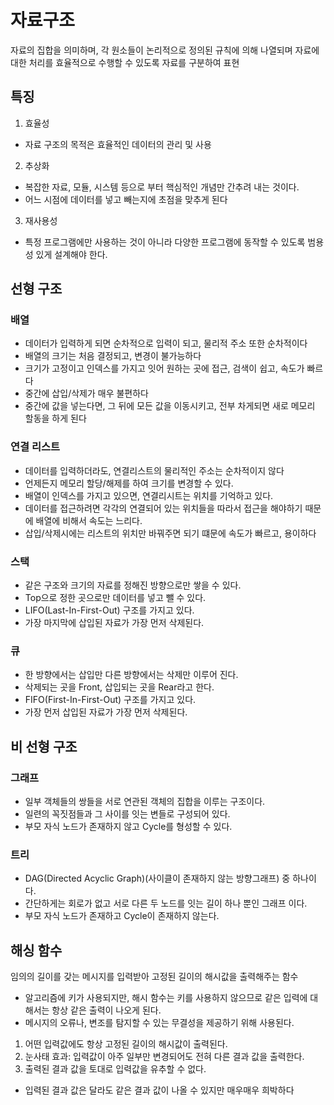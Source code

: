 # 자료구조

자료의 집합을 의미하며, 각 원소들이 논리적으로 정의된 규칙에 의해 나열되며 자료에 대한 처리를 효율적으로 수행할 수 있도록 자료를 구분하여 표현

## 특징

1. 효율성

- 자료 구조의 목적은 효율적인 데이터의 관리 및 사용

2. 추상화

- 복잡한 자료, 모듈, 시스템 등으로 부터 핵심적인 개념만 간추려 내는 것이다.
- 어느 시점에 데이터를 넣고 빼는지에 초점을 맞추게 된다

3. 재사용성

- 특정 프로그램에만 사용하는 것이 아니라 다양한 프로그램에 동작할 수 있도록 범용성 있게 설계해야 한다.

## 선형 구조

### 배열

- 데이터가 입력하게 되면 순차적으로 입력이 되고, 물리적 주소 또한 순차적이다
- 배열의 크기는 처음 결정되고, 변경이 불가능하다
- 크기가 고정이고 인덱스를 가지고 잇어 원하는 곳에 접근, 검색이 쉽고, 속도가 빠르다
- 중간에 삽입/삭제가 매우 불편하다
- 중간에 값을 넣는다면, 그 뒤에 모든 값을 이동시키고, 전부 차게되면 새로 메모리 할동을 하게 된다

### 연결 리스트

- 데이터를 입력하더라도, 연결리스트의 물리적인 주소는 순차적이지 않다
- 언제든지 메모리 할당/해제를 하여 크기를 변경할 수 있다.
- 배열이 인덱스를 가지고 있으면, 연결리시트는 위치를 기억하고 있다.
- 데이터를 접근하려면 각각의 연결되어 있는 위치들을 따라서 접근을 해야하기 때문에 배열에 비해서 속도는 느리다.
- 삽입/삭제시에는 리스트의 위치만 바꿔주면 되기 떄문에 속도가 빠르고, 용이하다

### 스택

- 같은 구조와 크기의 자료를 정해진 방향으로만 쌓을 수 있다.
- Top으로 정한 곳으로만 데이터를 넣고 뺄 수 있다.
- LIFO(Last-In-First-Out) 구조를 가지고 있다.
- 가장 마지막에 삽입된 자료가 가장 먼저 삭제된다.

### 큐

- 한 방향에서는 삽입만 다른 방향에서는 삭제만 이루어 진다.
- 삭제되는 곳을 Front, 삽입되는 곳을 Rear라고 한다.
- FIFO(First-In-First-Out) 구조를 가지고 있다.
- 가장 먼저 삽입된 자료가 가장 먼저 삭제된다.

## 비 선형 구조

### 그래프

- 일부 객체들의 쌍들을 서로 연관된 객체의 집합을 이루는 구조이다.
- 일련의 꼭짓점들과 그 사이를 잇는 변들로 구성되어 있다.
- 부모 자식 노드가 존재하지 않고 Cycle를 형성할 수 있다.

### 트리

- DAG(Directed Acyclic Graph)(사이클이 존재하지 않는 방향그래프) 중 하나이다.
- 간단하게는 회로가 없고 서로 다른 두 노드를 잇는 길이 하나 뿐인 그래프 이다.
- 부모 자식 노드가 존재하고 Cycle이 존재하지 않는다.

## 해싱 함수

임의의 길이를 갖는 메시지를 입력받아 고정된 길이의 해시값을 출력해주는 함수

- 알고리즘에 키가 사용되지만, 해시 함수는 키를 사용하지 않으므로 같은 입력에 대해서는 항상 같은 출력이 나오게 된다.
- 메시지의 오류나, 변조를 탐지할 수 있는 무결성을 제공하기 위해 사용된다.

1. 어떤 입력값에도 항상 고정된 길이의 해시값이 출력된다.
2. 눈사태 효과: 입력값이 아주 일부만 변경되어도 전혀 다른 결과 값을 출력한다.
3. 출력된 결과 값을 토대로 입력값을 유추할 수 없다.

- 입력된 결과 값은 달라도 같은 결과 값이 나올 수 있지만 매우매우 희박하다
